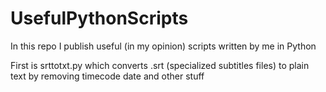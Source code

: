# UsefulPythonScripts
In this repo I publish useful (in my opinion) scripts written by me in Python

First is srttotxt.py which converts .srt (specialized subtitles files) to plain text by removing timecode date and other stuff
